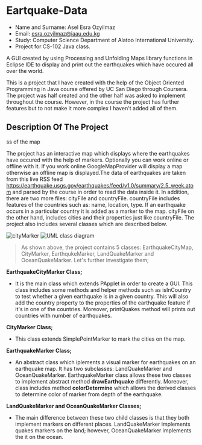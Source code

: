 Eartquake-Data
==================================================================

- Name and Surname: Asel Esra Ozyilmaz
- Email: esra.ozyilmaz@iaau.edu.kg
- Study: Computer Science Department of Alatoo International University.
- Project for CS-102 Java class.

A GUI created by using Processing and Unfolding Maps library functions in Eclipse IDE to display and print out the earthquakes which have occured all over the world.

This is a project that I have created with the help of the Object Oriented Programming in Java course offered by 
UC San Diego through Coursera. The project was half created and the other half was asked to implement throughout the course. However, in the course the project has further features but to not make it more complex I haven't added all of them.

## Description Of The Project

ss of the map

The project has an interactive map which displays where the earthquakes have occured with the help of markers. Optionally you can work online or offline with it. If you work online GoogleMapProvider will display a map otherwise an offline map is displayed.The data of earthquakes are taken from this live RSS feed https://earthquake.usgs.gov/earthquakes/feed/v1.0/summary/2.5_week.atom and parsed by the course in order to read the data inside it. In addition, there are two more files: cityFile and countryFile. countryFile includes features of the countries such as: name, location, type. If an earthquake occurs in a particular country it is added as a marker to the map. cityFile on the other hand, includes cities and their properties just like countryFile. The project also includes several classes which are described below.

![cityMarker](https://user-images.githubusercontent.com/64264345/81471618-325a4780-9214-11ea-8e99-df2282f58376.png) ![UML class diagram](https://user-images.githubusercontent.com/64264345/81473170-8c600a80-921e-11ea-9533-7f2078ac851e.png)

> As shown above, the project contains 5 classes: EarthquakeCityMap, CityMarker, EarthqukeMarker, LandQuakeMarker and OceanQuakeMarker. Let's further investigate them;

**EarthquakeCityMarker Class;**

- It is the main class which extends PApplet in order to create a GUI. This class includes some methods and helper methods such as isInCountry to test whether a given earthquake is in a given country. This will also add the country property to the properties of the earthquake feature if it's in one of the countries. Moreover, printQuakes method will prints out countries with number of earthquakes.

**CityMarker Class;**
 
- This class extends SimplePointMarker to mark the cities on the map.

**EarthquakeMarker Class;**

- An abstract class which iplements a visual marker for earthquakes on an earthquake map. It has two subclasses: LandQuakeMarker and OceanQuakeMarker. EarthquakeMarker class allows these two classes to implement abstract method **drawEarthquake** differently. Moreover, class includes method **colorDetermine** which allows the derived classes to determine color of marker from depth of the earthquake.

**LandQuakeMarker and OceanQuakeMarker Classes;**

- The main difference between these two child classes is that they both implement markers on different places. LandQuakeMarker implements quakes markers  on the land; however, OceanQuakeMarker implements the it on the ocean.


